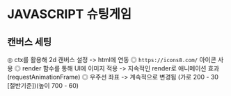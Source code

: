# JAVASCRIPT 슈팅게임 

## 캔버스 세팅

◎ ctx를 활용해 2d 캔버스 설정 -> html에 연동
◎ `https://icons8.com/` 아이콘 사용
◎ render 함수를 통해 UI에 이미지 적용 -> 지속적인 render로 애니메이션 효과(requestAnimationFrame)
◎ 우주선 좌표 -> 계속적으로 변경됨 (가로 200 - 30 [절반기준])(높이 700 - 60)